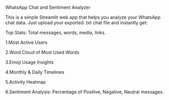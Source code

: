 WhatsApp Chat and Sentiment Analyzer 

This is a simple Streamlit web app that helps you analyze your WhatsApp chat data.
Just upload your exported .txt chat file and instantly get:

Top Stats: Total messages, words, media, links.

1.Most Active Users

2.Word Cloud of Most Used Words

3.Emoji Usage Insights

4.Monthly & Daily Timelines

5.Activity Heatmap

6.Sentiment Analysis: Percentage of Positive, Negative, Neutral messages.

